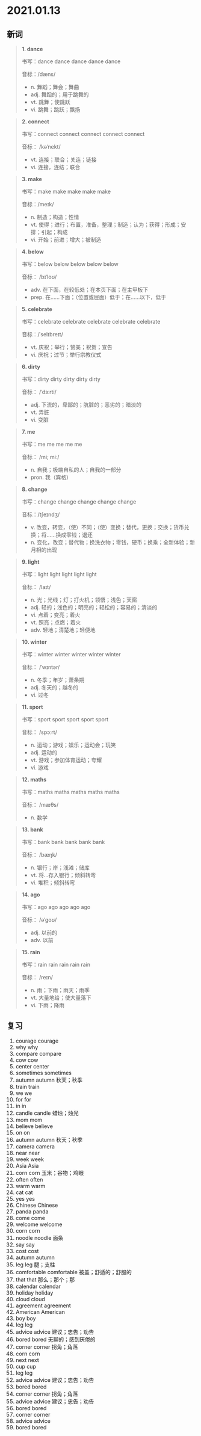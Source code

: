# 2021.01.13

## 新词

> **1. dance**
>
> 书写：dance dance dance dance dance
>
> 音标：/dæns/
>
> - n. 舞蹈；舞会；舞曲
> - adj. 舞蹈的；用于跳舞的
> - vt. 跳舞；使跳跃
> - vi. 跳舞；跳跃；飘扬

> **2. connect**
>
> 书写：connect connect connect connect connect
>
> 音标： /kəˈnekt/
>
> - vt. 连接；联合；关连；链接
> - vi. 连接，连结；联合

> **3. make**
>
> 书写：make make make make make
>
> 音标：/meɪk/
>
> - n. 制造；构造；性情
> - vt. 使得；进行；布置，准备，整理；制造；认为；获得；形成；安排；引起；构成
> - vi. 开始；前进；增大；被制造

> **4. below**
>
> 书写：below below below below below
>
> 音标： /bɪˈloʊ/
>
> - adv. 在下面，在较低处；在本页下面；在主甲板下
> - prep. 在……下面；（位置或层面）低于；在……以下，低于

> **5. celebrate**
>
> 书写：celebrate celebrate celebrate celebrate celebrate
>
> 音标：/ˈselɪbreɪt/
>
> - vt. 庆祝；举行；赞美；祝贺；宣告
> - vi. 庆祝；过节；举行宗教仪式

> **6. dirty**
>
> 书写：dirty dirty dirty dirty dirty
>
> 音标： /ˈdɜːrti/
>
> - adj. 下流的，卑鄙的；肮脏的；恶劣的；暗淡的
> - vt. 弄脏
> - vi. 变脏

> **7. me**
>
> 书写：me me me me me 
>
> 音标： /mi; miː/
>
> - n. 自我；极端自私的人；自我的一部分
> - pron. 我（宾格）

> **8. change**
>
> 书写：change change change change change
>
> 音标：/tʃeɪndʒ/
>
> - v. 改变，转变，（使）不同；（使）变换；替代，更换；交换；货币兑换；将……换成零钱；退还
> - n. 变化，改变；替代物；换洗衣物；零钱，硬币；换乘；全新体验；新月相的出现

> **9. light**
>
> 书写：light light light light light
>
> 音标： /laɪt/
>
> - n. 光；光线；灯；打火机；领悟；浅色；天窗
> - adj. 轻的；浅色的；明亮的；轻松的；容易的；清淡的
> - vi. 点着；变亮；着火
> - vt. 照亮；点燃；着火
> - adv. 轻地；清楚地；轻便地

> **10. winter**
>
> 书写：winter winter winter winter winter
>
> 音标： /ˈwɪntər/
>
> - n. 冬季；年岁；萧条期
> - adj. 冬天的；越冬的
> - vi. 过冬

> **11. sport**
>
> 书写：sport sport sport sport sport
>
> 音标： /spɔːrt/
>
> - n. 运动；游戏；娱乐；运动会；玩笑
> - adj. 运动的
> - vt. 游戏；参加体育运动；夸耀
> - vi. 游戏

> **12. maths**
>
> 书写：maths maths maths maths maths
>
> 音标： /mæθs/
>
> - n. 数学

> **13. bank**
>
> 书写：bank bank bank bank bank
>
> 音标： /bæŋk/
>
> - n. 银行；岸；浅滩；储库
> - vt. 将…存入银行；倾斜转弯
> - vi. 堆积；倾斜转弯

> **14. ago**
>
> 书写：ago ago ago ago ago
>
> 音标： /əˈɡoʊ/
>
> - adj. 以前的
> - adv. 以前

> **15. rain**
>
> 书写：rain rain rain rain rain
>
> 音标：  /reɪn/
>
> - n. 雨；下雨；雨天；雨季
> - vt. 大量地给；使大量落下
> - vi. 下雨；降雨








## 复习

1. courage courage
2. why why
3. compare compare
4. cow cow
5. center center
6. sometimes sometimes
7. autumn autumn 秋天；秋季
8. train train
9. we we
10. for for
11. in in
12. candle candle 蜡烛；烛光
13. mom mom
14. believe believe
15. on on
16. autumn autumn 秋天；秋季
17. camera camera
18. near near 
19. week week
20. Asia Asia
21. corn corn 玉米；谷物；鸡眼
22. often often
23. warm warm 
24. cat cat
25. yes yes
26. Chinese Chinese 
27. panda panda
28. come come 
29. welcome welcome
30. corn corn
31. noodle noodle 面条
32. say say
33. cost cost
34. autumn autumn 
35. leg leg 腿；支柱
36. comfortable comfortable 被盖；舒适的；舒服的
37. that that 那么；那个；那
38. calendar calendar 
39. holiday holiday 
40. cloud cloud
41. agreement agreement 
42. American American 
43. boy boy 
44. leg leg
45. advice advice 建议；忠告；劝告
46. bored bored 无聊的；感到厌倦的
47. corner corner 拐角；角落
48. corn corn
49. next next
50. cup cup
51. leg leg
52. advice advice 建议；忠告；劝告
53. bored bored
54. corner corner 拐角；角落
55. advice advice 建议；忠告；劝告
56. bored bored
57. corner corner
58. advice advice 
59. bored bored
